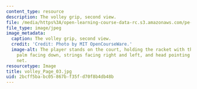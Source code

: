 ```yaml
---
content_type: resource
description: The volley grip, second view.
file: /media/https%3A/open-learning-course-data-rc.s3.amazonaws.com/pe-710-tennis-spring-2007/2bcff5babc05867bf35fd70f8b4db48b_volley_Page_03.jpg
file_type: image/jpeg
image_metadata:
  caption: The volley grip, second view.
  credit: 'Credit: Photo by MIT OpenCourseWare.'
  image-alt: The player stands on the court, holding the racket with the right hand,
    palm facing down, strings facing right and left, and head pointing towards the
    net.
resourcetype: Image
title: volley_Page_03.jpg
uid: 2bcff5ba-bc05-867b-f35f-d70f8b4db48b
---
```

